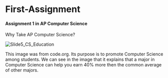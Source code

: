 # First-Assignment
#### Assignment 1 in AP Computer Science 
Why Take AP Computer Science?

![Slide5_CS_Education](https://user-images.githubusercontent.com/54617665/64083861-5afd7980-cd36-11e9-9e77-aee04fe154a4.png)

This image was from code.org. Its purpose is to promote Computer Science among students. We can see in the image that it explains that a major in Computer Science can help you earn 40% more then the common average of other majors.
